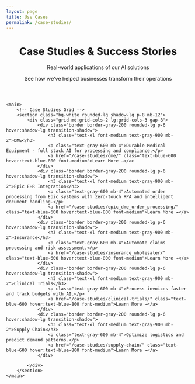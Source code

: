 ```yaml
---
layout: page
title: Use Cases
permalink: /case-studies/
---
```


<div class="max-w-6xl mx-auto px-4 sm:px-6 md:px-8 py-4 md:py-12">
    <!-- Hero Section -->
    <header class="text-center md:mb-12 mb-8">
        <h1 class="text-4xl md:text-5xl font-bold text-gray-900 mb-6">
            Case Studies & Success Stories
        </h1>
        <div class="text-xl md:text-2xl text-gray-600 mb-8">
            <p class="mb-4">Real-world applications of our AI solutions</p>
            <p class="text-lg">See how we've helped businesses transform their operations</p>
        </div>
    </header>

    <main>
        <!-- Case Studies Grid -->
        <section class="bg-white rounded-lg shadow-lg p-8 mb-12">
            <div class="grid md:grid-cols-2 lg:grid-cols-3 gap-8">
                <div class="border border-gray-200 rounded-lg p-6 hover:shadow-lg transition-shadow">
                    <h3 class="text-xl font-medium text-gray-900 mb-2">DME</h3>
                    <p class="text-gray-600 mb-4">Durable Medical Equipment - full stack AI for processing and compliance.</p>
                    <a href="/case-studies/dme/" class="text-blue-600 hover:text-blue-800 font-medium">Learn More →</a>
                </div>
                <div class="border border-gray-200 rounded-lg p-6 hover:shadow-lg transition-shadow">
                    <h3 class="text-xl font-medium text-gray-900 mb-2">Epic EHR Integration</h3>
                    <p class="text-gray-600 mb-4">Automated order processing from Epic systems with zero-touch RPA and intelligent document handling.</p>
                    <a href="/case-studies/epic_dme_order_processing/" class="text-blue-600 hover:text-blue-800 font-medium">Learn More →</a>
                </div>
                <div class="border border-gray-200 rounded-lg p-6 hover:shadow-lg transition-shadow">
                    <h3 class="text-xl font-medium text-gray-900 mb-2">Insurance</h3>
                    <p class="text-gray-600 mb-4">Automate claims processing and risk assessment.</p>
                    <a href="/case-studies/insurance_wholesaler/" class="text-blue-600 hover:text-blue-800 font-medium">Learn More →</a>
                </div>
                <div class="border border-gray-200 rounded-lg p-6 hover:shadow-lg transition-shadow">
                    <h3 class="text-xl font-medium text-gray-900 mb-2">Clinical Trials</h3>
                    <p class="text-gray-600 mb-4">Process invoices faster and track budgets with AI.</p>
                    <a href="/case-studies/clinical-trials/" class="text-blue-600 hover:text-blue-800 font-medium">Learn More →</a>
                </div> 
                <div class="border border-gray-200 rounded-lg p-6 hover:shadow-lg transition-shadow">
                    <h3 class="text-xl font-medium text-gray-900 mb-2">Supply Chain</h3>
                    <p class="text-gray-600 mb-4">Optimize logistics and predict demand patterns.</p>
                    <a href="/case-studies/supply-chain/" class="text-blue-600 hover:text-blue-800 font-medium">Learn More →</a>
                </div>
                
            </div>
        </section>
    </main>
</div>